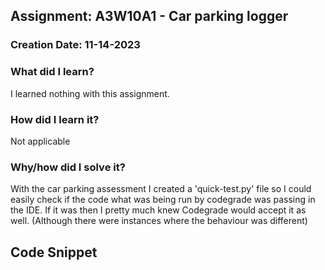 ## Assignment: A3W10A1 - Car parking logger

### Creation Date: 11-14-2023

### What did I learn?
I learned nothing with this assignment.

### How did I learn it?
Not applicable

### Why/how did I solve it?
With the car parking assessment I created a 'quick-test.py' file so I could easily check if the code what was being run by codegrade was passing in the IDE. If it was then I pretty much knew Codegrade would accept it as well. (Although there were instances where the behaviour was different)

## Code Snippet
```python

```
